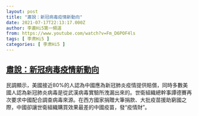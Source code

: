 ```yaml
---
layout: post
title: "肅說：新冠病毒疫情新動向"
date: 2021-07-17T22:13:17.000Z
author: 李肅Hi5第一頻道
from: https://www.youtube.com/watch?v=Fm_D6POF4ls
tags: [ 李肃Hi5 ]
categories: [ 李肃Hi5 ]
---
```

<!--1626559997000-->
[肅說：新冠病毒疫情新動向](https://www.youtube.com/watch?v=Fm_D6POF4ls)
------

<div>
民調顯示，美國接近80%的人認為中國應為新冠肺炎疫情提供賠償，同時多數美國人認為新冠肺炎病毒是從武漢病毒實驗所洩漏出來的。世衛組織總幹事譚德賽再次要求中國配合調查病毒來源。在西方國家捐贈大筆捐款、大批疫苗援助窮國之際，中國卻讓世衛組織購買效果最差的中國疫苗，發“疫情財”。
</div>
